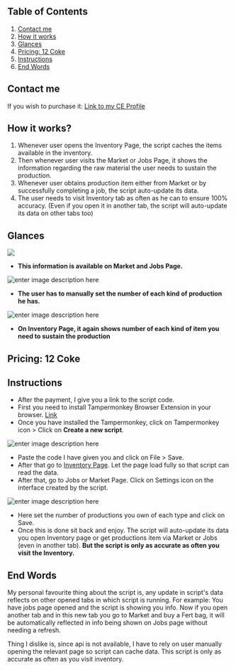 ## Table of Contents

1. [Contact me](#contact-me)
2. [How it works](#how-it-works)
3. [Glances](#glances)
4. [Pricing: 12 Coke](#pricing-12-coke)
5. [Instructions](#instructions)
6. [End Words](#end-words)



## Contact me 
If you wish to purchase it: [Link to my CE Profile](https://cartelempire.online/user/1345)
## How it works?
1. Whenever user opens the Inventory Page, the script caches the items available in the inventory.
2. Then whenever user visits the Market or Jobs Page, it shows the information regarding the raw material the user needs to sustain the production.
3. Whenever user obtains production item either from Market or by successfully completing a job, the script auto-update its data.
4. The user needs to visit Inventory tab as often as he can to ensure 100% accuracy. (Even if you open it in another tab, the script will auto-update its data on other tabs too)


## Glances
![](https://i.ibb.co/zxHtq76/Screenshot-2023-07-15-201157.png)

- **This information is available on Market and Jobs Page.**


![enter image description here](https://i.ibb.co/7VNrDyv/Screenshot-2023-09-21-165528.png)

- **The user has to manually set the number of each kind of production he has.**

![enter image description here](https://i.ibb.co/S6VpVmB/Screenshot-2023-09-22-133821.png)

 - **On Inventory Page, it again shows number of each kind of item you need to sustain the production**

## Pricing: 12 Coke

## Instructions

 - After the payment, I give you a link to the script code.
 - First you need to install Tampermonkey Browser Extension in your browser. [Link](https://www.tampermonkey.net/index.php?browser=chrome)
 - Once you have installed the Tampermonkey, click on Tampermonkey icon > Click on **Create a new script**.



 ![enter image description here](https://i.ibb.co/H7QjX1t/Screenshot-2023-09-22-134706.png)
 
 
 - Paste the code I have given you and click on File > Save.
 - After that go to [Inventory Page](https://cartelempire.online/Inventory). Let the page load fully so that script can read the data.
 - After that, go to Jobs or Market Page. Click on Settings icon on the interface created by the script.



![enter image description here](https://i.ibb.co/6Bz4vXz/Screenshot-2023-07-15-201157.png)

 - Here set the number of productions you own of each type and click on Save.
 - Once this is done sit back and enjoy. The script will auto-update its data you open Inventory page or get productions item via Market or Jobs (even in another tab). **But the script is only as accurate as often you visit the Inventory.**


## End Words
My personal favourite thing about the script is, any update in script's data reflects on other opened tabs in which script is running. For example: You have jobs page opened and the script is showing you info. Now if you open another tab and in this new tab you go to Market and buy a Fert bag, it will be automatically reflected in info being shown on Jobs page without needing a refresh.

Thing I dislike is, since api is not available, I have to rely on user manually opening the relevant page so script can cache data. This script is only as accurate as often as you visit inventory.
